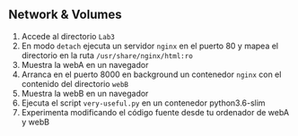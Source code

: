 ## Network & Volumes

1. Accede al directorio `Lab3`
2. En modo `detach` ejecuta un servidor `nginx` en el puerto 80 y mapea el directorio en la ruta `/usr/share/nginx/html:ro`
3. Muestra la webA en un navegador
4. Arranca en el puerto 8000 en background un contenedor `nginx` con el contenido del directorio `webB`
5. Muestra la webB en un navegador
6. Ejecuta el script `very-useful.py` en un contenedor python3.6-slim
7. Experimenta modificando el código fuente desde tu ordenador de webA y webB
